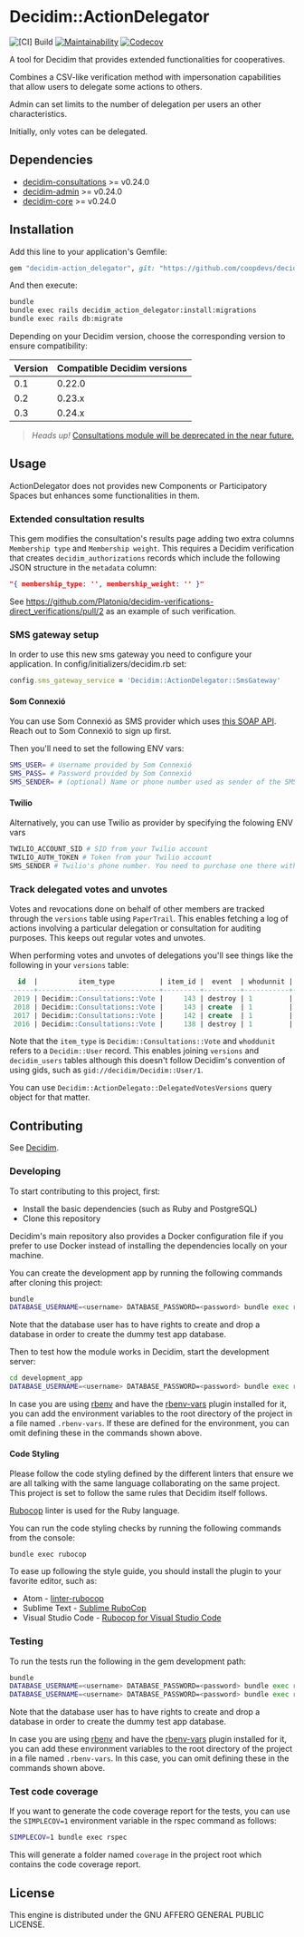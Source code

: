 # Decidim::ActionDelegator

![[CI] Build](https://github.com/coopdevs/decidim-module-action_delegator/workflows/%5BCI%5D%20Build/badge.svg)
[![Maintainability](https://api.codeclimate.com/v1/badges/6ec3c39e8dc2075808e1/maintainability)](https://codeclimate.com/github/coopdevs/decidim-module-action_delegator/maintainability)
[![Codecov](https://codecov.io/gh/coopdevs/decidim-module-action_delegator/branch/master/graph/badge.svg)](https://codecov.io/gh/coopdevs/decidim-module-action_delegator)


A tool for Decidim that provides extended functionalities for cooperatives.

Combines a CSV-like verification method with impersonation capabilities that allow users to delegate some actions to others.

Admin can set limits to the number of delegation per users an other characteristics.

Initially, only votes can be delegated.

## Dependencies

* [decidim-consultations](https://github.com/decidim/decidim/tree/master/decidim-consultations) >= v0.24.0
* [decidim-admin](https://github.com/decidim/decidim/tree/master/decidim-admin) >= v0.24.0
* [decidim-core](https://github.com/decidim/decidim/tree/master/decidim-core) >= v0.24.0

## Installation

Add this line to your application's Gemfile:

```ruby
gem "decidim-action_delegator", git: "https://github.com/coopdevs/decidim-module-action_delegator"
```

And then execute:

```bash
bundle
bundle exec rails decidim_action_delegator:install:migrations
bundle exec rails db:migrate
```

Depending on your Decidim version, choose the corresponding version to ensure compatibility:

| Version | Compatible Decidim versions |
|---|---|
| 0.1 | 0.22.0 |
| 0.2 | 0.23.x |
| 0.3 | 0.24.x |

> *Heads up!*  [Consultations module will be deprecated in the near future.](https://github.com/decidim/decidim/issues/7097)

## Usage

ActionDelegator does not provides new Components or Participatory Spaces but enhances some functionalities in them.

### Extended consultation results

This gem modifies the consultation's results page adding two extra columns
`Membership type` and `Membership weight`. This requires a Decidim verification
that creates `decidim_authorizations` records which include the following JSON
structure in the `metadata` column:

```json
"{ membership_type: '', membership_weight: '' }"
```

See https://github.com/Platoniq/decidim-verifications-direct_verifications/pull/2
as an example of such verification.

### SMS gateway setup

In order to use this new sms gateway you need to configure your application. In config/initializers/decidim.rb set:

```ruby
config.sms_gateway_service = 'Decidim::ActionDelegator::SmsGateway'

```
#### Som Connexió

You can use Som Connexió as SMS provider which uses [this SOAP API](https://websms.masmovil.com/api_php/smsvirtual.wsdl). Reach out to Som Connexió to sign up first.

Then you'll need to set the following ENV vars:

```bash
SMS_USER= # Username provided by Som Connexió
SMS_PASS= # Password provided by Som Connexió
SMS_SENDER= # (optional) Name or phone number used as sender of the SMS
```

#### Twilio

Alternatively, you can use Twilio as provider by specifying the folowing ENV vars

```bash
TWILIO_ACCOUNT_SID # SID from your Twilio account
TWILIO_AUTH_TOKEN # Token from your Twilio account
SMS_SENDER # Twilio's phone number. You need to purchase one there with SMS capability.
```

### Track delegated votes and unvotes

Votes and revocations done on behalf of other members are tracked through the
`versions` table using `PaperTrail`. This enables fetching a log of actions
involving a particular delegation or consultation for auditing purposes. This
keeps out regular votes and unvotes.

When performing votes and unvotes of delegations you'll see things like the
following in your `versions` table:

```sql
  id  |          item_type           | item_id |  event  | whodunnit | decidim_action_delegator_delegation_id 
------+------------------------------+---------+---------+-----------+----------------------------------------
 2019 | Decidim::Consultations::Vote |     143 | destroy | 1         |                                     22
 2018 | Decidim::Consultations::Vote |     143 | create  | 1         |                                     22
 2017 | Decidim::Consultations::Vote |     142 | create  | 1         |                                     23
 2016 | Decidim::Consultations::Vote |     138 | destroy | 1         |                                     23
```

Note that the `item_type` is `Decidim::Consultations::Vote` and `whoddunit`
refers to a `Decidim::User` record. This enables joining `versions` and
`decidim_users` tables although this doesn't follow Decidim's convention of
using gids, such as `gid://decidim/Decidim::User/1`.

You can use `Decidim::ActionDelegato::DelegatedVotesVersions` query object for
that matter.

## Contributing

See [Decidim](https://github.com/decidim/decidim).

### Developing

To start contributing to this project, first:

- Install the basic dependencies (such as Ruby and PostgreSQL)
- Clone this repository

Decidim's main repository also provides a Docker configuration file if you
prefer to use Docker instead of installing the dependencies locally on your
machine.

You can create the development app by running the following commands after
cloning this project:

```bash
bundle
DATABASE_USERNAME=<username> DATABASE_PASSWORD=<password> bundle exec rake development_app
```

Note that the database user has to have rights to create and drop a database in
order to create the dummy test app database.

Then to test how the module works in Decidim, start the development server:

```bash
cd development_app
DATABASE_USERNAME=<username> DATABASE_PASSWORD=<password> bundle exec rails s
```

In case you are using [rbenv](https://github.com/rbenv/rbenv) and have the
[rbenv-vars](https://github.com/rbenv/rbenv-vars) plugin installed for it, you
can add the environment variables to the root directory of the project in a file
named `.rbenv-vars`. If these are defined for the environment, you can omit
defining these in the commands shown above.

#### Code Styling

Please follow the code styling defined by the different linters that ensure we
are all talking with the same language collaborating on the same project. This
project is set to follow the same rules that Decidim itself follows.

[Rubocop](https://rubocop.readthedocs.io/) linter is used for the Ruby language.

You can run the code styling checks by running the following commands from the
console:

```
bundle exec rubocop
```

To ease up following the style guide, you should install the plugin to your
favorite editor, such as:

- Atom - [linter-rubocop](https://atom.io/packages/linter-rubocop)
- Sublime Text - [Sublime RuboCop](https://github.com/pderichs/sublime_rubocop)
- Visual Studio Code - [Rubocop for Visual Studio Code](https://github.com/misogi/vscode-ruby-rubocop)

### Testing

To run the tests run the following in the gem development path:

```bash
bundle
DATABASE_USERNAME=<username> DATABASE_PASSWORD=<password> bundle exec rake test_app
DATABASE_USERNAME=<username> DATABASE_PASSWORD=<password> bundle exec rspec
```

Note that the database user has to have rights to create and drop a database in
order to create the dummy test app database.

In case you are using [rbenv](https://github.com/rbenv/rbenv) and have the
[rbenv-vars](https://github.com/rbenv/rbenv-vars) plugin installed for it, you
can add these environment variables to the root directory of the project in a
file named `.rbenv-vars`. In this case, you can omit defining these in the
commands shown above.

### Test code coverage

If you want to generate the code coverage report for the tests, you can use
the `SIMPLECOV=1` environment variable in the rspec command as follows:

```bash
SIMPLECOV=1 bundle exec rspec
```

This will generate a folder named `coverage` in the project root which contains
the code coverage report.

## License

This engine is distributed under the GNU AFFERO GENERAL PUBLIC LICENSE.
